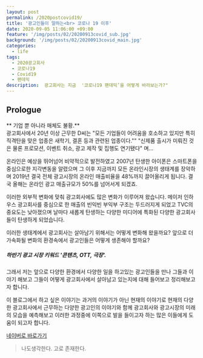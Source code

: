 ```yaml
---
layout: post
permalink: /2020postcovid19/
title: '광고인들이 말하는<br> 코로나 19 이후'
date: 2020-09-05 11:06:00 +09:00
feature: '/img/posts/02/20200913covid_sub.jpg'
background: '/img/posts/02/20200913covid_main.jpg'
categories:
  - life
tags:
  - 2020광고회사
  - 코로나19
  - Covid19
  - 팬데믹
description:  광고회사는 지금  '코로나19 팬데믹’을 어떻게 바라보는가?"
---
```


## Prologue

** 기업 뿐 아니라 매체도 불황.**<br>
광고회사에서 20년 이상 근무한 D씨는 "모든 기업들이 어려움을 호소하고 있지만 특히 직격탄을 맞은 업종은 새학기, 결혼 등과 관련된 업종이다.""  "신제품 출시가 미뤄진 것은 물론 프로모션, 이벤트 취소, 광고 제작 및 집행도 연기됐다" 며...


온라인은 예상을 뛰어넘어 비약적으로 발전하였고 2007년 탄생한 아이폰은 스마트폰을 중심으로한 지각변동을 알렸으며 그 이후 지금까지 모든 온라인시장의 생태계를 장악하며 2019년 결국 전체 광고시장의 온라인 매출비율을 48%까지 끌어올리게 됩니다. 결국 올해는 온라인 광고 매출규모가 50%를 넘어서게 되겠죠.

이러한 외부적 변화에 맞춰 광고회사에도 많은 변화가 이루어져 왔습니다.
메이저 인하우스 광고회사를 중심으로 한 매출의 빈익빈 부익부 구조는 두드러지게 되었고 TVC의 중요도는 낮아졌으며 날마다 새롭게 탄생하는 다양한 미디어에 특화된 다양한 광고회사들이 탄생하게 되었습니다.

이러한 생태계에서 광고회사는 살아남기 위해서는 어떻게 변화해 왔을까요?
앞으로 더 가속화될 변화의 환경속에서 광고인들은 어떻게 생존해야 할까요?

##### 하반기 광고 시장 키워드 '콘텐츠, OTT, 극장'.

그래서 저는 앞으로 다양한 환경에서 다양한 일을 하고있는 광고인들을 만나 그들과 이야기 해보고 그들이 어떻게 광고회사에서 살아남고 있는지에 대해 들어보고 정리해보고자 합니다.

이 블로그에서 하고 싶은 이야기는 과거의 이야기가 아닌 현재의 이야기로 현재의 다양한 광고회사에서 근무하는 다양한 광고인의 이야기와 함께 광고회사와 광고시장의 미래의 모습을 예측해보고 이러한 과정중에 이쪽으로 발을 들이고자 하는 많은 이들에게 도움이 되고자 합니다.

[네이버로 바로가기](http://naver.com)

> 나도생각한다. 고로 존재한다.

